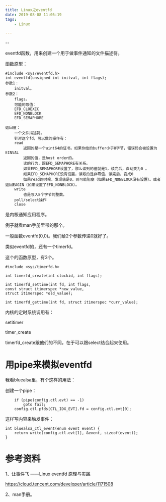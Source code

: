 ```yaml
---
title: Linux之eventfd
date: 2019-08-08 11:05:19
tags:
	- Linux

---
```


--

eventfd函数，用来创建一个用于做事件通知的文件描述符。

函数原型：

```
#include <sys/eventfd.h>
int eventfd(unsigned int initval, int flags);
参数1：
	initval。
参数2：
	flags。
	可能的取值：
	EFD_CLOEXEC
	EFD_NONBLOCK
	EFD_SEMAPHORE
	
返回值：
	一个文件描述符。
	针对这个fd，可以做的操作有：
	read
		返回的是一个uint64的证书。如果你给的buffer小于8字节，错误码会被设置为EINVAL
		返回的值，是host order的。
		读的行为，跟EFD_SEMAPHORE有关系。
		如果EFD_SEMAPHORE设置了，那么读到的值就是1，读完后，自动变为0 。
		如果EFD_SEMAPHORE没有设置，读取的是非零值，读完后，变成0 
		如果read的时候，发现值是0，则可能阻塞（如果EFD_NONBLOCK没有设置）。或者返回EAGIN（如果设置了EFD_NONBLOCK）。
	write
		也是写入8个字节的整数。
	poll/select操作
	close
```

是内核通知应用程序。

例子就看man手册里带的那个。

一般函数eventfd(0,0)。我们给2个参数传递0就好了。



类似eventfd的，还有一个timerfd。

这个的函数原型，有3个。

```
#include <sys/timerfd.h>

int timerfd_create(int clockid, int flags);

int timerfd_settime(int fd, int flags,
const struct itimerspec *new_value,
struct itimerspec *old_value);

int timerfd_gettime(int fd, struct itimerspec *curr_value);
```

内核的定时系统调用有：

setitimer

timer_create

timerfd_create跟他们的不同，在于可以跟select结合起来使用。



# 用pipe来模拟eventfd

我看bluealsa里，有个这样的用法：

创建一个pipe：

```
	if (pipe(config.ctl.evt) == -1)
		goto fail;
	config.ctl.pfds[CTL_IDX_EVT].fd = config.ctl.evt[0];
```

这样写内容来触发事件：

```
int bluealsa_ctl_event(enum event event) {
	return write(config.ctl.evt[1], &event, sizeof(event));
}

```



# 参考资料

1、让事件飞 ——Linux eventfd 原理与实践

https://cloud.tencent.com/developer/article/1171508

2、man手册。

